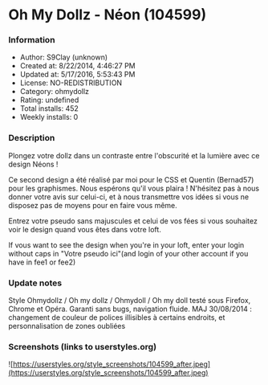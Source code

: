# Oh My Dollz - Néon (104599)

### Information
- Author: S9Clay (unknown)
- Created at: 8/22/2014, 4:46:27 PM
- Updated at: 5/17/2016, 5:53:43 PM
- License: NO-REDISTRIBUTION
- Category: ohmydollz
- Rating: undefined
- Total installs: 452
- Weekly installs: 0


### Description
Plongez votre dollz dans un contraste entre l'obscurité et la lumière avec ce design Néons !

Ce second design a été réalisé par moi pour le CSS et Quentin (Bernad57) pour les graphismes. Nous espérons qu'il vous plaira ! N'hésitez pas à nous donner votre avis sur celui-ci, et à nous transmettre vos idées si vous ne disposez pas de moyens pour en faire vous même.

Entrez votre pseudo sans majuscules et celui de vos fées si vous souhaitez voir le design quand vous êtes dans votre loft.

If vous want to see the design when you're in your loft, enter your login without caps in "Votre pseudo ici"(and login of your other account if you have in fee1 or fee2)

### Update notes
Style Ohmydollz / Oh my dollz / Ohmydoll / Oh my doll testé sous Firefox, Chrome et Opéra. Garanti sans bugs, navigation fluide.
MAJ 30/08/2014 : changement de couleur de polices illisibles à certains endroits, et personnalisation de zones oubliées

### Screenshots (links to userstyles.org)
![https://userstyles.org/style_screenshots/104599_after.jpeg](https://userstyles.org/style_screenshots/104599_after.jpeg)


